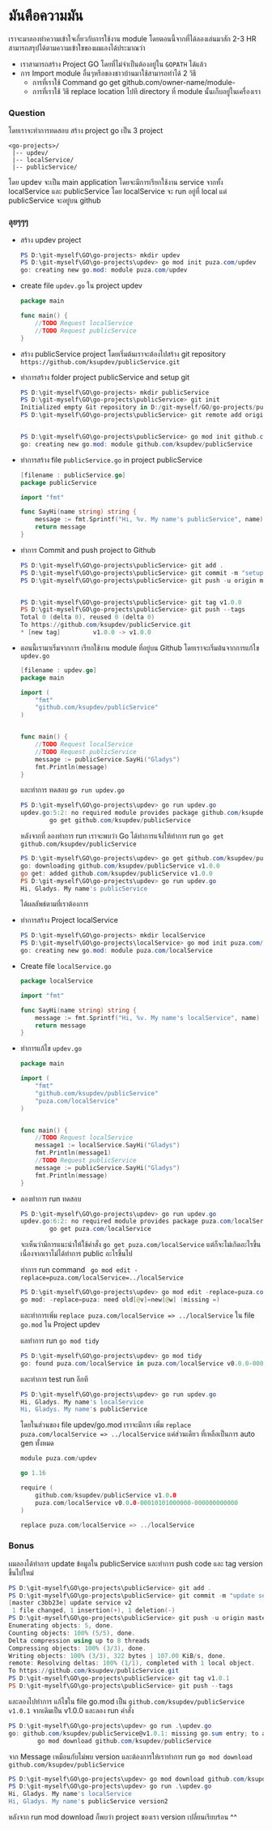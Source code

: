 # มันคือความมัน
เราจะมาลองทำความเข้าใจเกี่ยวกับการใช้งาน module 
โดยตอนนี้จากที่ได้ลองเล่นมาสัก 2-3 HR สามารถสรุปได้ตามความเข้าใขของผมเองได้ประมาณว่า
- เราสามารถสร้าง Project GO โดยที่ไม่จำเป็นต้องอยู่ใน ``GOPATH`` ได้แล้ว
- การ Import module อื่นๆหรือของชาวบ้านมาใช้สามารถทำได้ 2 วิธี
    - การที่เราใช้ Command go get github.com/owner-name/module-
    - การที่เราใช้ วิธี replace location ไปที directory ที่ module นั้นเก็บอยู่ในเครื่องเรา

### Question
โดยเราจะทำการทดสอบ สร้าง project go เป็น 3 project 
```
<go-projects>/
 |-- updev/
 |-- localService/
 |-- publicService/
```
โดย updev จะเป็น main application โดยจะมีการเรียกใช้งาน service จากทั้ง localService และ publicService โดย localService จะ run อยู่ที่ local แต่ publicService จะอยู่บน github

### ลุยๆๆๆ

- สร้าง updev project
    ```powershell
    PS D:\git-myself\GO\go-projects> mkdir updev
    PS D:\git-myself\GO\go-projects\updev> go mod init puza.com/updev
    go: creating new go.mod: module puza.com/updev
    ```
- create file ``updev.go`` ใน project updev
    ``` GO
    package main

    func main() {
        //TODO Request localService
        //TODO Request publicService
    }
    ```
- สร้าง publicService project โดยเริ่มต้นเราจะต้องไปสร้าง git repository ``https://github.com/ksupdev/publicService.git``
- ทำการสร้าง folder project publicService and setup git
    ```powershell
    PS D:\git-myself\GO\go-projects> mkdir publicService
    PS D:\git-myself\GO\go-projects\publicService> git init
    Initialized empty Git repository in D:/git-myself/GO/go-projects/publicService/.git/
    PS D:\git-myself\GO\go-projects\publicService> git remote add origin https://github.com/ksupdev/publicService.git


    PS D:\git-myself\GO\go-projects\publicService> go mod init github.com/ksupdev/publicService
    go: creating new go.mod: module github.com/ksupdev/publicService


    ```

- ทำการสร้าง file ``publicService.go`` in project publicService
    ```go
    [filename : publicService.go]
    package publicService

    import "fmt"

    func SayHi(name string) string {
        message := fmt.Sprintf("Hi, %v. My name's publicService", name)
        return message
    }
    ```

- ทำการ Commit and push project to Github
    ```powershell
    PS D:\git-myself\GO\go-projects\publicService> git add .
    PS D:\git-myself\GO\go-projects\publicService> git commit -m "setup project"
    PS D:\git-myself\GO\go-projects\publicService> git push -u origin master


    PS D:\git-myself\GO\go-projects\publicService> git tag v1.0.0
    PS D:\git-myself\GO\go-projects\publicService> git push --tags
    Total 0 (delta 0), reused 0 (delta 0)
    To https://github.com/ksupdev/publicService.git
    * [new tag]         v1.0.0 -> v1.0.0
    ```

- ตอนนี้เรามาเริ่มจากการ เรียกใช้งาน module ที่อยู่บน Github โดยเราจะเริ่มต้นจากการแก้ไข ``updev.go``

    ```go
    [filename : updev.go]
    package main

    import (
        "fmt"
        "github.com/ksupdev/publicService"
    )


    func main() {
        //TODO Request localService
        //TODO Request publicService
        message := publicService.SayHi("Gladys")
        fmt.Println(message)
    }

    ```
    และทำการ ทดสอบ ``go run updev.go``

    ```powershell
    PS D:\git-myself\GO\go-projects\updev> go run updev.go
    updev.go:5:2: no required module provides package github.com/ksupdev/publicService; to add it:
            go get github.com/ksupdev/publicService
    ```

    หลังจากที่ ลองทำการ run เราจะพบว่า Go ได้ทำการแจ้งให้ทำการ run ``go get github.com/ksupdev/publicService`` 

    ```powershell
    PS D:\git-myself\GO\go-projects\updev> go get github.com/ksupdev/publicService
    go: downloading github.com/ksupdev/publicService v1.0.0
    go get: added github.com/ksupdev/publicService v1.0.0
    PS D:\git-myself\GO\go-projects\updev> go run updev.go
    Hi, Gladys. My name's publicService
    ```
    ได้ผลลัพธ์ตามที่เราต้องการ

- ทำการสร้าง Project localService
    ```powershell
    PS D:\git-myself\GO\go-projects> mkdir localService
    PS D:\git-myself\GO\go-projects\localService> go mod init puza.com/localService
    go: creating new go.mod: module puza.com/localService
    ```
- Create file ``localService.go``
    ```go
    package localService

    import "fmt"

    func SayHi(name string) string {
        message := fmt.Sprintf("Hi, %v. My name's localService", name)
        return message
    }
    ```

- ทำการแก้ไข ``updev.go``
    ``` go
    package main

    import (
        "fmt"
        "github.com/ksupdev/publicService"
        "puza.com/localService"
    )


    func main() {
        //TODO Request localService
        message1 := localService.SayHi("Gladys")
        fmt.Println(message1)
        //TODO Request publicService
        message := publicService.SayHi("Gladys")
        fmt.Println(message)
    }
    ```
- ลองทำการ run ทดสอบ
    ```powershell
    PS D:\git-myself\GO\go-projects\updev> go run updev.go
    updev.go:6:2: no required module provides package puza.com/localService; to add it:
            go get puza.com/localService
    ```
    จะเห็นว่ามีการแนะนำให้ใช้คำสั่ง ``go get puza.com/localService`` แต่ก็จะไม่เกิดอะไรขึ้นเนื่องจากเราไม่ได้ทำการ public อะไรขึ้นไป

    ทำการ run command `` go mod edit -replace=puza.com/localService=../localService``

    ```powershell
    PS D:\git-myself\GO\go-projects\updev> go mod edit -replace=puza.com/localService=../localService
    go mod: -replace=puza: need old[@v]=new[@w] (missing =)
    ```

    และทำการเพิ่ม ``replace puza.com/localService => ../localService`` ใน file ``go.mod`` ใน Project updev

    แลทำการ run ``go mod tidy``
    ``` powershell
    PS D:\git-myself\GO\go-projects\updev> go mod tidy
    go: found puza.com/localService in puza.com/localService v0.0.0-00010101000000-000000000000
    ```
    และทำการ test run อีกที
    ``` powershell
    PS D:\git-myself\GO\go-projects\updev> go run updev.go
    Hi, Gladys. My name's localService
    Hi, Gladys. My name's publicService
    ```
    
    โดยในส่วนของ file updev/go.mod เราจะมีการ เพิ่ม ``replace puza.com/localService => ../localService`` แค่ส่วนเดียว ที่เหลือเป็นการ auto gen ทั้งหมด
    ```go
    module puza.com/updev

    go 1.16

    require (
        github.com/ksupdev/publicService v1.0.0
        puza.com/localService v0.0.0-00010101000000-000000000000
    )

    replace puza.com/localService => ../localService


    ```


### Bonus 
ผมลองได้ทำการ update ข้อมูลใน publicService และทำการ push code และ tag version ขึ้นไปใหม่

``` powershell
PS D:\git-myself\GO\go-projects\publicService> git add .
PS D:\git-myself\GO\go-projects\publicService> git commit -m "update service v2"
[master c3bb23e] update service v2
 1 file changed, 1 insertion(+), 1 deletion(-)
PS D:\git-myself\GO\go-projects\publicService> git push -u origin master
Enumerating objects: 5, done.
Counting objects: 100% (5/5), done.
Delta compression using up to 8 threads
Compressing objects: 100% (3/3), done.
Writing objects: 100% (3/3), 322 bytes | 107.00 KiB/s, done.
remote: Resolving deltas: 100% (1/1), completed with 1 local object.
To https://github.com/ksupdev/publicService.git
PS D:\git-myself\GO\go-projects\publicService> git tag v1.0.1
PS D:\git-myself\GO\go-projects\publicService> git push --tags
```

และลองไปทำการ แก้ไขใน file go.mod เป็น ``github.com/ksupdev/publicService v1.0.1`` จากเดิมเป็น v1.0.0 และลอง run คำสั่ง 

```powershell
PS D:\git-myself\GO\go-projects\updev> go run .\updev.go
go: github.com/ksupdev/publicService@v1.0.1: missing go.sum entry; to add it:
        go mod download github.com/ksupdev/publicService
```
จาก Message เหมือนกับไม่พบ version และต้องการให้เราทำการ run ``go mod download github.com/ksupdev/publicService``

```powershell
PS D:\git-myself\GO\go-projects\updev> go mod download github.com/ksupdev/publicService
PS D:\git-myself\GO\go-projects\updev> go run .\updev.go
Hi, Gladys. My name's localService
Hi, Gladys. My name's publicService version2
```

หลังจาก run mod download ก็พบว่า project ของเรา version เปลี่ยนเรียบร้อน ^^

